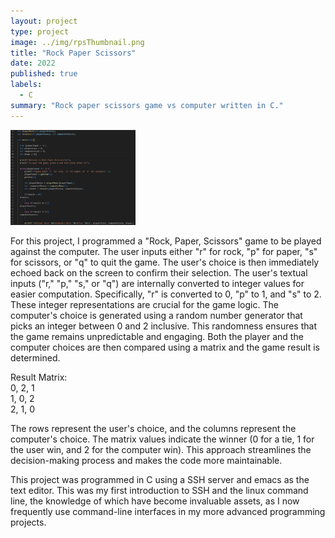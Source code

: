 ```yaml
---
layout: project
type: project
image: ../img/rpsThumbnail.png
title: "Rock Paper Scissors"
date: 2022
published: true
labels:
  - C
summary: "Rock paper scissors game vs computer written in C."
---
```


<div class="text-center p-4">
  <img width="200px" src="../img/RockPaperScissors.PNG" class="img-thumbnail" >
</div>

For this project, I programmed a "Rock, Paper, Scissors" game to be played against the computer. The user inputs either "r" for rock, "p" for paper, "s" for scissors, or "q" to quit the game.  The user's choice is then immediately echoed back on the screen to confirm their selection. The user's textual inputs ("r," "p," "s," or "q") are internally converted to integer values for easier computation. Specifically, "r" is converted to 0, "p" to 1, and "s" to 2. These integer representations are crucial for the game logic. The computer's choice is generated using a random number generator that picks an integer between 0 and 2 inclusive. This randomness ensures that the game remains unpredictable and engaging. Both the player and the computer choices are then compared using a matrix and the game result is determined.<br>

Result Matrix:<br>
0, 2, 1<br>
1, 0, 2<br>
2, 1, 0<br>      

The rows represent the user's choice, and the columns represent the computer's choice. The matrix values indicate the winner (0 for a tie, 1 for the user win, and 2 for the computer win). This approach streamlines the decision-making process and makes the code more maintainable.
<br>

This project was programmed in C using a SSH server and emacs as the text editor. This was my first introduction to SSH and the linux command line, the knowledge of which have become invaluable assets, as I now frequently use command-line interfaces in my more advanced programming projects.
